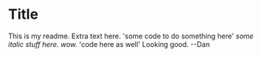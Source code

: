 # Title
This is my readme.
Extra text here.
'some code to do something here'
*some italic stuff here.  wow.*
'code here as well'
Looking good.
--Dan
